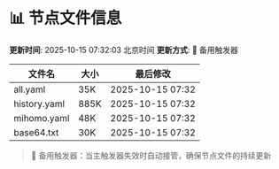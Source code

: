 # 📊 节点文件信息

**更新时间**: 2025-10-15 07:32:03 北京时间
**更新方式**: 🔄 备用触发器

| 文件名 | 大小 | 最后修改 |
|--------|------|----------|
| all.yaml | 35K | 2025-10-15 07:32 |
| history.yaml | 885K | 2025-10-15 07:32 |
| mihomo.yaml | 48K | 2025-10-15 07:32 |
| base64.txt | 30K | 2025-10-15 07:32 |

> 🔄 备用触发器：当主触发器失效时自动接管，确保节点文件的持续更新
